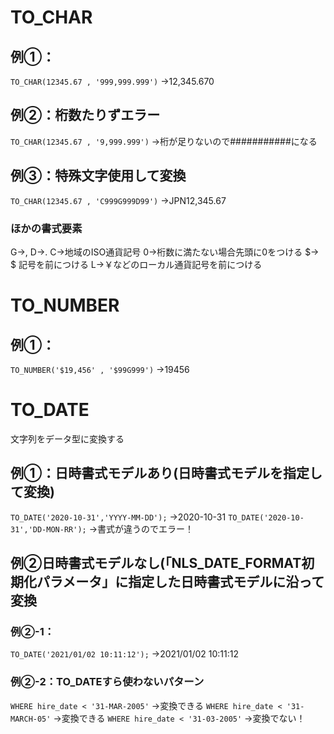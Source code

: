 # TO_CHAR
## 例①：
`TO_CHAR(12345.67 , '999,999.999')` 
→12,345.670
## 例②：桁数たりずエラー
`TO_CHAR(12345.67 , '9,999.999')` 
→桁が足りないので###########になる
## 例③：特殊文字使用して変換
`TO_CHAR(12345.67 , 'C999G999D99')` 
→JPN12,345.67
### ほかの書式要素
G→,
D→. 
C→地域のISO通貨記号
0→桁数に満たない場合先頭に0をつける 
$→ $ 記号を前につける 
L→￥などのローカル通貨記号を前につける
# TO_NUMBER
## 例①：
`TO_NUMBER('$19,456' , '$99G999')` 
→19456
# TO_DATE
文字列をデータ型に変換する
## 例①：日時書式モデルあり(日時書式モデルを指定して変換)
`TO_DATE('2020-10-31','YYYY-MM-DD');`
→2020-10-31
`TO_DATE('2020-10-31','DD-MON-RR');`
→書式が違うのでエラー！
## 例②日時書式モデルなし(「NLS_DATE_FORMAT初期化パラメータ」に指定した日時書式モデルに沿って変換
### 例②-1：
`TO_DATE('2021/01/02 10:11:12');`
→2021/01/02 10:11:12
### 例②-2：TO_DATEすら使わないパターン
`WHERE hire_date < '31-MAR-2005'`
→変換できる
`WHERE hire_date < '31-MARCH-05'`
→変換できる
`WHERE hire_date < '31-03-2005'`
→変換でない！